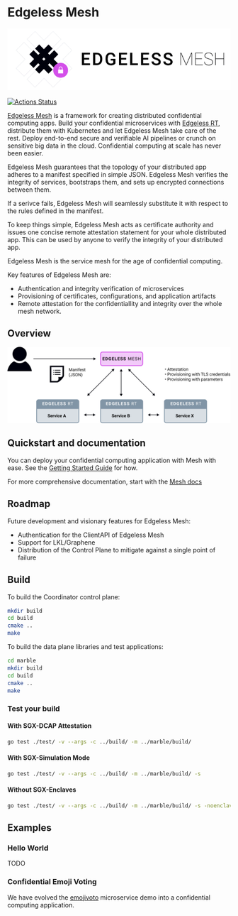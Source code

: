 # Edgeless Mesh


![logo](docs/assets/logo_text.png)

[![Actions Status](https://github.com/edgelesssys/coordinator/workflows/Unit%20Tests/badge.svg)](https://github.com/edgelesssys/coordinator/actions)

[Edgeless Mesh](https://www.edgeless.systems/) is a framework for creating distributed confidential computing apps. Build your confidential microservices with [Edgeless RT](https://github.com/edgelesssys/edgelessrt), distribute them with Kubernetes and let Edgeless Mesh take care of the rest. Deploy end-to-end secure and verifiable AI pipelines or crunch on sensitive big data in the cloud. Confidential computing at scale has never been easier. 

Edgeless Mesh guarantees that the topology of your distributed app adheres to a manifest specified in simple JSON. Edgeless Mesh verifies the integrity of services, bootstraps them, and sets up encrypted connections between them.

If a serivce fails, Edgeless Mesh will seamlessly substitute it with respect to the rules defined in the manifest.  

To keep things simple, Edgeless Mesh acts as certificate authority and issues one concise remote attestation statement for your whole distributed app. This can be used by anyone to verify the integrity of your distributed app. 

Edgeless Mesh is the service mesh for the age of confidential computing.

Key features of Edgeless Mesh are:

* Authentication and integrity verification of microservices
* Provisioning of certificates, configurations, and application artifacts
* Remote attestation for the confidentiallity and integrity over the whole mesh network.

## Overview

![overview](docs/assets/overview.svg)

## Quickstart and documentation

You can deploy your confidential computing application with Mesh with ease. See the [Getting Started Guide](TODO) for how.

For more comprehensive documentation, start with the [Mesh docs](TODO)

## Roadmap

Future development and visionary features for Edgeless Mesh:

* Authentication for the ClientAPI of Edgeless Mesh
* Support for LKL/Graphene
* Distribution of the Control Plane to mitigate against a single point of failure

## Build

To build the Coordinator control plane:

```bash
mkdir build
cd build
cmake ..
make
```

To build the data plane libraries and test applications:

```bash
cd marble
mkdir build
cd build
cmake ..
make
```

### Test your build

#### With SGX-DCAP Attestation

```bash
go test ./test/ -v --args -c ../build/ -m ../marble/build/
```

#### With SGX-Simulation Mode

```bash
go test ./test/ -v --args -c ../build/ -m ../marble/build/ -s
```

#### Without SGX-Enclaves

```bash
go test ./test/ -v --args -c ../build/ -m ../marble/build/ -s -noenclave
```

## Examples

### Hello World

TODO

### Confidential Emoji Voting

We have evolved the [emojivoto](https://github.com/edgelesssys/emojivoto) microservice demo into a confidential computing application.

